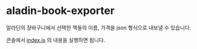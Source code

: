 # aladin-book-exporter

알라딘의 장바구니에서 선택한 책들의 이름, 가격을 json 형식으로 내보낼 수 있습니다.

콘솔에서 [index.js](./index.js) 의 내용을 실행하면 됩니다.
